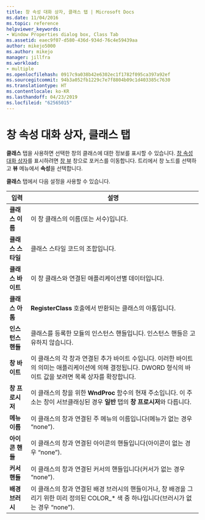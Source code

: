 ```yaml
---
title: 창 속성 대화 상자, 클래스 탭 | Microsoft Docs
ms.date: 11/04/2016
ms.topic: reference
helpviewer_keywords:
- Window Properties dialog box, Class Tab
ms.assetid: eaec9f07-d580-436d-934d-76c4e59439aa
author: mikejo5000
ms.author: mikejo
manager: jillfra
ms.workload:
- multiple
ms.openlocfilehash: 0917c9a038b42e6302ec1f1782f095ca397a92ef
ms.sourcegitcommit: 94b3a052fb1229c7e7f8804b09c1d403385c7630
ms.translationtype: HT
ms.contentlocale: ko-KR
ms.lasthandoff: 04/23/2019
ms.locfileid: "62565015"
---
```

# <a name="class-tab-window-properties-dialog-box"></a>창 속성 대화 상자, 클래스 탭
**클래스** 탭을 사용하면 선택한 창의 클래스에 대한 정보를 표시할 수 있습니다. [창 속성 대화 상자](../debugger/window-properties-dialog-box.md)를 표시하려면 [창 뷰](../debugger/windows-view.md) 창으로 포커스를 이동합니다. 트리에서 창 노드를 선택하고 **뷰** 메뉴에서 **속성**을 선택합니다.

 **클래스** 탭에서 다음 설정을 사용할 수 있습니다.

|입력|설명|
|-----------|-----------------|
|**클래스 이름**|이 창 클래스의 이름(또는 서수)입니다.|
|**클래스 스타일**|클래스 스타일 코드의 조합입니다.|
|**클래스 바이트**|이 창 클래스와 연결된 애플리케이션별 데이터입니다.|
|**클래스 아톰**|**RegisterClass** 호출에서 반환되는 클래스의 아톰입니다.|
|**인스턴스 핸들**|클래스를 등록한 모듈의 인스턴스 핸들입니다. 인스턴스 핸들은 고유하지 않습니다.|
|**창 바이트**|이 클래스의 각 창과 연결된 추가 바이트 수입니다. 이러한 바이트의 의미는 애플리케이션에 의해 결정됩니다. DWORD 형식의 바이트 값을 보려면 목록 상자를 확장합니다.|
|**창 프로시저**|이 클래스의 창을 위한 **WndProc** 함수의 현재 주소입니다. 이 주소는 창이 서브클래싱된 경우 **일반** 탭의 **창 프로시저**와 다릅니다.|
|**메뉴 이름**|이 클래스의 창과 연결된 주 메뉴의 이름입니다(메뉴가 없는 경우 “none”).|
|**아이콘 핸들**|이 클래스의 창과 연결된 아이콘의 핸들입니다(아이콘이 없는 경우 “none”).|
|**커서 핸들**|이 클래스의 창과 연결된 커서의 핸들입니다(커서가 없는 경우 “none”).|
|**배경 브러시**|이 클래스의 창과 연결된 배경 브러시의 핸들이거나, 창 배경을 그리기 위한 미리 정의된 COLOR_* 색 중 하나입니다(브러시가 없는 경우 “none”).|